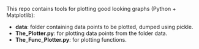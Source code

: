 This repo contains tools for plotting good looking graphs (Python + Matplotlib):
- **data**: folder containing data points to be plotted, dumped using pickle. 
- **The_Plotter.py**: for plotting data points from the folder data.
- **The_Func_Plotter.py**: for plotting functions.
